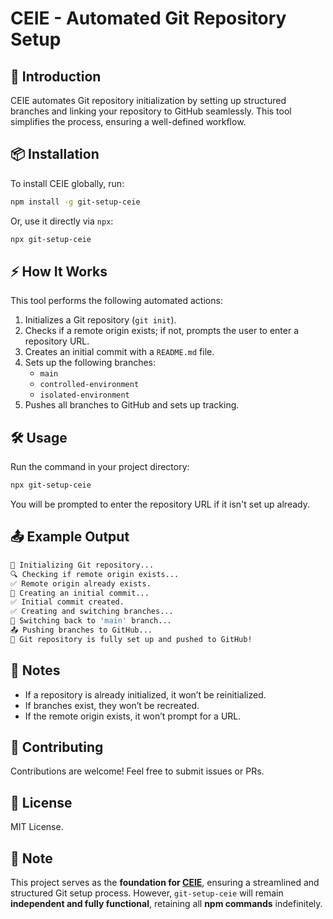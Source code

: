 # CEIE - Automated Git Repository Setup

## 🚀 Introduction
CEIE automates Git repository initialization by setting up structured branches and linking your repository to GitHub seamlessly. This tool simplifies the process, ensuring a well-defined workflow.

## 📦 Installation
To install CEIE globally, run:
```sh
npm install -g git-setup-ceie
```

Or, use it directly via `npx`:
```sh
npx git-setup-ceie
```

## ⚡ How It Works
This tool performs the following automated actions:
1. Initializes a Git repository (`git init`).
2. Checks if a remote origin exists; if not, prompts the user to enter a repository URL.
3. Creates an initial commit with a `README.md` file.
4. Sets up the following branches:
   - `main`
   - `controlled-environment`
   - `isolated-environment`
5. Pushes all branches to GitHub and sets up tracking.

## 🛠 Usage
Run the command in your project directory:
```sh
npx git-setup-ceie
```
You will be prompted to enter the repository URL if it isn't set up already.

## 📤 Example Output
```sh
🚀 Initializing Git repository...
🔍 Checking if remote origin exists...
✅ Remote origin already exists.
📄 Creating an initial commit...
✅ Initial commit created.
✅ Creating and switching branches...
🔀 Switching back to 'main' branch...
📤 Pushing branches to GitHub...
🎉 Git repository is fully set up and pushed to GitHub!
```

## 📌 Notes
- If a repository is already initialized, it won’t be reinitialized.
- If branches exist, they won’t be recreated.
- If the remote origin exists, it won’t prompt for a URL.

## 🤝 Contributing
Contributions are welcome! Feel free to submit issues or PRs.

## 📜 License
MIT License.

## 📝 Note

This project serves as the **foundation for [CEIE](https://github.com/theaniketraj/ceie)**, ensuring a streamlined and structured Git setup process. However, `git-setup-ceie` will remain **independent and fully functional**, retaining all **npm commands** indefinitely.